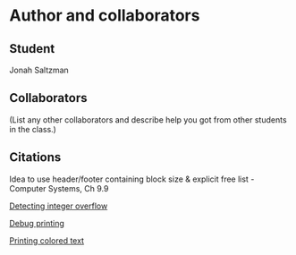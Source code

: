 Author and collaborators
========================

Student
-------
Jonah Saltzman


Collaborators
-------------
(List any other collaborators and describe help you got from other students
in the class.)


Citations
---------
Idea to use header/footer containing block size & explicit free list - Computer Systems, Ch 9.9

[Detecting integer overflow](https://stackoverflow.com/questions/199333/how-do-i-detect-unsigned-integer-overflow)

[Debug printing](https://stackoverflow.com/questions/1644868/define-macro-for-debug-printing-in-c)

[Printing colored text](https://www.theurbanpenguin.com/4184-2/)